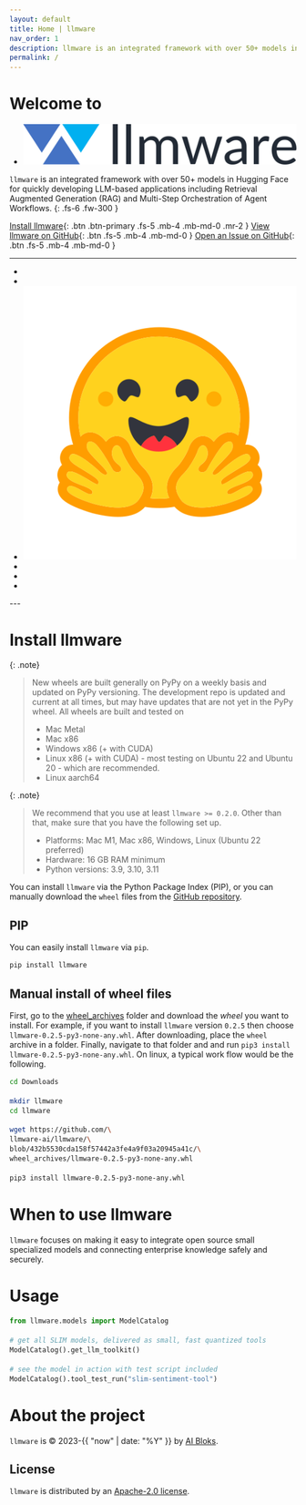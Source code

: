 ```yaml
---
layout: default
title: Home | llmware
nav_order: 1
description: llmware is an integrated framework with over 50+ models in Hugging Face for quickly developing LLM-based applications including Retrieval Augmented Generation (RAG) and Multi-Step Orchestration of Agent Workflows.
permalink: /
---
```

# Welcome to
<ul class="list-style-none">
    <li class="d-inline-block mr-1">
        <a href="https://llmware.ai/"><span><img src="assets/images/llmware_logo_color_cropped.png" alt="llmware"/></span></a>
    </li>
</ul>

`llmware` is an integrated framework with over 50+ models in Hugging Face for quickly developing LLM-based applications including Retrieval Augmented Generation (RAG) and Multi-Step Orchestration of Agent Workflows.
{: .fs-6 .fw-300 }

[Install llmware](#install-llmware){: .btn .btn-primary .fs-5 .mb-4 .mb-md-0 .mr-2 }
[View llmware on GitHub](https://github.com/llmware-ai/llmware/tree/main){: .btn .fs-5 .mb-4 .mb-md-0 }
[Open an Issue on GitHub](https://github.com/llmware-ai/llmware/issues){: .btn .fs-5 .mb-4 .mb-md-0 }

---
<ul class="list-style-none">
    <li class="d-inline-block mr-1">
        <a href="https://discord.gg/MhZn5Nc39h"><span><i class="fa-brands fa-discord"></i></span></a>
    </li>
    <li class="d-inline-block mr-1">
        <a href="https://www.youtube.com/@llmware"><span><i class="fa-brands fa-youtube"></i></span></a>
    </li>
    <li class="d-inline-block mr-1">
        <a href="https://huggingface.co/llmware"><span><img src="assets/images/hf-logo.svg" alt="Hugging Face" class="hugging-face-logo"/></span></a>
    </li>
    <li class="d-inline-block mr-1">
        <a href="https://www.linkedin.com/company/aibloks/"><span><i class="fa-brands fa-linkedin"></i></span></a>
    </li>
    <li class="d-inline-block mr-1">
        <a href="https://twitter.com/AiBloks"><span><i class="fa-brands fa-square-x-twitter"></i></span></a>
    </li>
    <li class="d-inline-block mr-1">
        <a href="https://www.instagram.com/aibloks/"><span><i class="fa-brands fa-instagram"></i></span></a>
    </li>
</ul>
---

# Install llmware 

{: .note}
> New wheels are built generally on PyPy on a weekly basis and updated on PyPy versioning.
> The development repo is updated and current at all times, but may have updates that are not yet in the PyPy wheel.
> All wheels are built and tested on
> - Mac Metal
> - Mac x86
> - Windows x86 (+ with CUDA)
> - Linux x86 (+ with CUDA) - most testing on Ubuntu 22 and Ubuntu 20 - which are recommended.
> - Linux aarch64

{: .note}
> We recommend that you use at least ``llmware >= 0.2.0``. Other than that, make sure that you have the following
> set up.
> - Platforms: Mac M1, Mac x86, Windows, Linux (Ubuntu 22 preferred)
> - Hardware: 16 GB RAM minimum
> - Python versions: 3.9, 3.10, 3.11

You can install ``llmware`` via the Python Package Index (PIP), or you can manually download the ``wheel`` files from
the [GitHub repository](https://github.com/llmware-ai/llmware/tree/main/wheel_archives).

## PIP
You can easily install `llmware` via `pip`.

```bash
pip install llmware 
```

## Manual install of wheel files
First, go to the [wheel\_archives](https://github.com/llmware-ai/llmware/tree/main/wheel_archives) folder
and download the *wheel* you want to install.
For example, if you want to install ``llmware`` version ``0.2.5`` then choose ``llmware-0.2.5-py3-none-any.whl``.
After downloading, place the ``wheel`` archive in a folder.
Finally, navigate to that folder and and run ``pip3 install llmware-0.2.5-py3-none-any.whl``.
On linux, a typical work flow would be the following.

```bash
cd Downloads

mkdir llmware
cd llmware

wget https://github.com/\
llmware-ai/llmware/\
blob/432b5530cda158f57442a3fe4a9f03a20945a41c/\
wheel_archives/llmware-0.2.5-py3-none-any.whl

pip3 install llmware-0.2.5-py3-none-any.whl
```

# When to use llmware 

``llmware`` focuses on making it easy to integrate open source small specialized models and connecting enterprise knowledge safely and securely.


# Usage

```python
from llmware.models import ModelCatalog

# get all SLIM models, delivered as small, fast quantized tools
ModelCatalog().get_llm_toolkit()

# see the model in action with test script included
ModelCatalog().tool_test_run("slim-sentiment-tool") 
```

# About the project

`llmware` is &copy; 2023-{{ "now" | date: "%Y" }} by [AI Bloks](https://www.aibloks.com/home).

## License

`llmware` is distributed by an [Apache-2.0 license](https://github.com/llmware-ai/llmware/blob/main/LICENSE).
